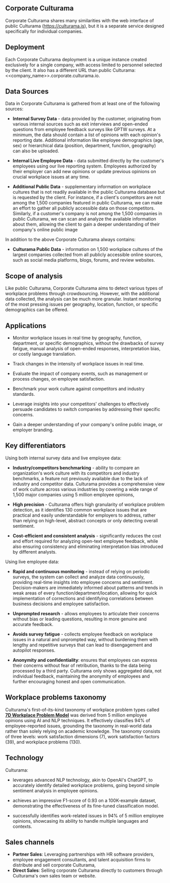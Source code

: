 ## Corporate Culturama

Corporate Culturama shares many similarities with the web interface of public Culturama (https://culturama.is), but it is a separate service designed specifically for individual companies.

## Deployment

Each Corporate Culturama deployment is a unique instance created exclusively for a single company, with access limited to personnel selected by the client. It also has a different URL than public Culturama: <<company_name>>.corporate.culturama.io.

## Data Sources 

Data in Corporate Culturama is gathered from at least one of the following sources:

 - __Internal Survey Data__ - data provided by the customer, originating from various internal sources such as exit interviews and open-ended questions from employee feedback surveys like GPTW surveys. At a minimum, the data should contain a list of opinions with each opinion's reporting date. Additional information like employee demographics (age, sex) or hierarchical data (position, department, function, geography) can also be uploaded.

 - __Internal Live Employee Data__ - data submitted directly by the customer's employees using our live reporting system. Employees authorized by their employer can add new opinions or update previous opinions on crucial workplace issues at any time.

 - __Additional Public Data__ - supplementary information on workplace cultures that is not readily available in the public Culturama database but is requested by the client. For instance, if a client's competitors are not among the 1,500 companies featured in public Culturama, we can make an effort to gather all publicly accessible data on those competitors. Similarly, if a customer's company is not among the 1,500 companies in public Culturama, we can scan and analyze the available information about them, allowing the client to gain a deeper understanding of their company's online public image

In addition to the above Corporate Culturama always contains: 

- __Culturama Public Data__ - information on 1,500 workplace cultures of the largest companies collected from all publicly accessible online sources, such as social media platforms, blogs, forums, and review websites.

## Scope of analysis

Like public Culturama, Corporate Culturama aims to detect various types of workplace problems through crowdsourcing. However, with the additional data collected, the analysis can be much more granular. Instant monitoring of the most pressing issues per geography, location, function, or specific demographics can be offered.

## Applications

 - Monitor workplace issues in real time by geography, function, department, or specific demographics, without the drawbacks of survey fatigue, manual analysis of open-ended responses, interpretation bias, or costly language translation.

 - Track changes in the intensity of workplace issues in real time.

 - Evaluate the impact of company events, such as management or process changes, on employee satisfaction.

 - Benchmark your work culture against competitors and industry standards.

 - Leverage insights into your competitors' challenges to effectively persuade candidates to switch companies by addressing their specific concerns.

 - Gain a deeper understanding of your company's online public image, or employer branding.

## Key differentiators

Using both internal survey data and live employee data:

 - __Industry/competitors benchmarking__ - ability to compare an organization's work culture with its competitors and industry benchmarks, a feature not previously available due to the lack of industry and competitor data. Culturama provides a comprehensive view of work culture across various industries by covering a wide range of 1,500 major companies using 5 million employee opinions, 

 - __High precision__ - Culturama offers high granularity of workplace problem detection, as it identifies 130 common workplace issues that are practical and easily understandable for employers to address, rather than relying on high-level, abstract concepts or only detecting overall sentiment.

 - __Cost-efficient and consistent analysis__ - significantly reduces the cost and effort required for analyzing open-text employee feedback, while also ensuring consistency and eliminating interpretation bias introduced by different analysts.

Using live employee data:

- __Rapid and continuous monitoring__ - instead of relying on periodic surveys, the system can collect and analyze data continuously, providing real-time insights into employee concerns and sentiment. Decision-makers are immediately informed about patterns and trends in weak areas of every function/department/location, allowing for quick implementation of corrections and identifying correlations between business decisions and employee satisfaction.

- __Unprompted research__ - allows employees to articulate their concerns without bias or leading questions, resulting in more genuine and accurate feedback.

 - __Avoids survey fatigue__ - collects employee feedback on workplace issues in a natural and unprompted way, without burdening them with lengthy and repetitive surveys that can lead to disengagement and autopilot responses.

- __Anonymity and confidentiality__: ensures that employees can express their concerns without fear of retribution, thanks to the data being processed by a third party. Culturama only shows aggregated data, not individual feedback, maintaining the anonymity of employees and further encouraging honest and open communication.

## Workplace problems taxonomy

Culturama's first-of-its-kind taxonomy of workplace problem types called [__7D Workplace Problem Model__](https://github.com/kirkofypsi/7DWorkProblemModel/blob/main/taxonomy.md) was derived from 5 million employee opinions using AI and NLP techniques. It effectively classifies 94% of employee-reported issues, grounding the taxonomy in real-world data rather than solely relying on academic knowledge. The taxonomy consists of three levels: work satisfaction dimensions (7), work satisfaction factors (39), and workplace problems (130).

## Technology

Culturama: 

 - leverages advanced NLP technology, akin to OpenAI's ChatGPT, to accurately identify detailed workplace problems, going beyond simple sentiment analysis in employee opinions.

 - achieves an impressive F1-score of 0.93 on a 100K-example dataset, demonstrating the effectiveness of its fine-tuned classification model.

 - successfully identifies work-related issues in 94% of 5 million employee opinions, showcasing its ability to handle multiple languages and contexts.

## Sales channels

- __Partner Sales__: Leveraging partnerships with HR software providers, employee engagement consultants, and talent acquisition firms to distribute and sell corporate Culturama,
- __Direct Sales__: Selling corporate Culturama directly to customers through Culturama's own sales team or website.
